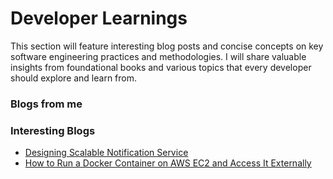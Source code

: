 # Developer Learnings


This section will feature interesting blog posts and concise concepts on key software engineering practices and methodologies. I will share valuable insights from foundational books and various topics that every developer should explore and learn from.

### Blogs from me

### Interesting Blogs
- [Designing Scalable Notification Service](https://shashankshet.hashnode.dev/designing-scalable-notification-service)
- [How to Run a Docker Container on AWS EC2 and Access It Externally](https://dev.to/engrmark/how-to-run-a-docker-container-on-aws-ec2-and-access-it-externally-107n)